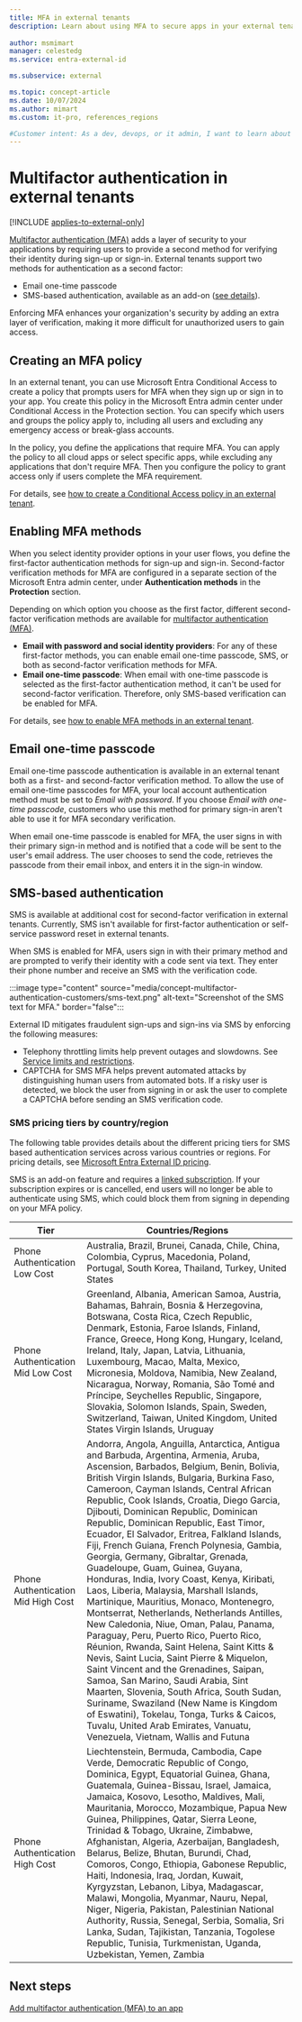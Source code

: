 ```yaml
---
title: MFA in external tenants
description: Learn about using MFA to secure apps in your external tenant and enabling email one-time passcodes (EOTP) or SMS as a second verification method for sign-up and sign-in.
 
author: msmimart
manager: celestedg
ms.service: entra-external-id

ms.subservice: external

ms.topic: concept-article
ms.date: 10/07/2024
ms.author: mimart
ms.custom: it-pro, references_regions

#Customer intent: As a dev, devops, or it admin, I want to learn about ways to secure apps in my external tenant by adding multifactor authentication and enabling SMS and email one-time passcodes.
---
```


# Multifactor authentication in external tenants

[!INCLUDE [applies-to-external-only](../includes/applies-to-external-only.md)]

[Multifactor authentication (MFA)](~/identity/authentication/concept-mfa-howitworks.md) adds a layer of security to your applications by requiring users to provide a second method for verifying their identity during sign-up or sign-in. External tenants support two methods for authentication as a second factor:

- Email one-time passcode
- SMS-based authentication, available as an add-on ([see details](#sms-based-authentication)).

Enforcing MFA enhances your organization's security by adding an extra layer of verification, making it more difficult for unauthorized users to gain access.

## Creating an MFA policy

In an external tenant, you can use Microsoft Entra Conditional Access to create a policy that prompts users for MFA when they sign up or sign in to your app. You create this policy in the Microsoft Entra admin center under Conditional Access in the Protection section. You can specify which users and groups the policy apply to, including all users and excluding any emergency access or break-glass accounts.

In the policy, you define the applications that require MFA. You can apply the policy to all cloud apps or select specific apps, while excluding any applications that don't require MFA. Then you configure the policy to grant access only if users complete the MFA requirement.

For details, see [how to create a Conditional Access policy in an external tenant](how-to-multifactor-authentication-customers.md#create-a-conditional-access-policy).

## Enabling MFA methods

When you select identity provider options in your user flows, you define the first-factor authentication methods for sign-up and sign-in. Second-factor verification methods for MFA are configured in a separate section of the Microsoft Entra admin center, under **Authentication methods** in the **Protection** section.

Depending on which option you choose as the first factor, different second-factor verification methods are available for [multifactor authentication (MFA)](how-to-multifactor-authentication-customers.md).

- **Email with password and social identity providers**: For any of these first-factor methods, you can enable email one-time passcode, SMS, or both as second-factor verification methods for MFA.
- **Email one-time passcode**: When email with one-time passcode is selected as the first-factor authentication method, it can't be used for second-factor verification. Therefore, only SMS-based verification can be enabled for MFA.

For details, see [how to enable MFA methods in an external tenant](how-to-multifactor-authentication-customers.md#enable-email-one-time-passcode-as-an-mfa-method).

## Email one-time passcode

Email one-time passcode authentication is available in an external tenant both as a first- and second-factor verification method. To allow the use of email one-time passcodes for MFA, your local account authentication method must be set to *Email with password*. If you choose *Email with one-time passcode*, customers who use this method for primary sign-in aren't able to use it for MFA secondary verification.

When email one-time passcode is enabled for MFA, the user signs in with their primary sign-in method and is notified that a code will be sent to the user's email address. The user chooses to send the code, retrieves the passcode from their email inbox, and enters it in the sign-in window.

## SMS-based authentication

SMS is available at additional cost for second-factor verification in external tenants. Currently, SMS isn't available for first-factor authentication or self-service password reset in external tenants.

When SMS is enabled for MFA, users sign in with their primary method and are prompted to verify their identity with a code sent via text. They enter their phone number and receive an SMS with the verification code.

   :::image type="content" source="media/concept-multifactor-authentication-customers/sms-text.png" alt-text="Screenshot of the SMS text for MFA." border="false":::

External ID mitigates fraudulent sign-ups and sign-ins via SMS by enforcing the following measures:

- Telephony throttling limits help prevent outages and slowdowns. See [Service limits and restrictions](reference-service-limits.md).
- CAPTCHA for SMS MFA helps prevent automated attacks by distinguishing human users from automated bots. If a risky user is detected, we block the user from signing in or ask the user to complete a CAPTCHA before sending an SMS verification code.

### SMS pricing tiers by country/region

The following table provides details about the different pricing tiers for SMS based authentication services across various countries or regions. For pricing details, see [Microsoft Entra External ID pricing](https://aka.ms/ExternalIDPricing).

SMS is an add-on feature and requires a [linked subscription](../external-identities-pricing.md#link-an-external-tenant-to-a-subscription). If your subscription expires or is cancelled, end users will no longer be able to authenticate using SMS, which could block them from signing in depending on your MFA policy.

|Tier                               |Countries/Regions  |
|-----------------------------------|-------------------|
|Phone Authentication Low Cost      |Australia, Brazil, Brunei, Canada, Chile, China, Colombia, Cyprus, Macedonia, Poland, Portugal, South Korea, Thailand, Turkey, United States         |
|Phone Authentication Mid Low Cost  |Greenland, Albania, American Samoa, Austria, Bahamas, Bahrain, Bosnia & Herzegovina, Botswana, Costa Rica, Czech Republic, Denmark, Estonia, Faroe Islands, Finland, France, Greece, Hong Kong, Hungary, Iceland, Ireland, Italy, Japan, Latvia, Lithuania, Luxembourg, Macao, Malta, Mexico, Micronesia, Moldova, Namibia, New Zealand, Nicaragua, Norway, Romania, São Tomé and Príncipe, Seychelles Republic, Singapore, Slovakia, Solomon Islands, Spain, Sweden, Switzerland, Taiwan, United Kingdom, United States Virgin Islands, Uruguay         |
|Phone Authentication Mid High Cost |Andorra, Angola, Anguilla, Antarctica, Antigua and Barbuda, Argentina, Armenia, Aruba, Ascension, Barbados, Belgium, Benin, Bolivia, British Virgin Islands, Bulgaria, Burkina Faso, Cameroon, Cayman Islands, Central African Republic, Cook Islands, Croatia, Diego Garcia, Djibouti, Dominican Republic, Dominican Republic, Dominican Republic, East Timor, Ecuador, El Salvador, Eritrea, Falkland Islands, Fiji, French Guiana, French Polynesia, Gambia, Georgia, Germany, Gibraltar, Grenada, Guadeloupe, Guam, Guinea, Guyana, Honduras, India, Ivory Coast, Kenya, Kiribati, Laos, Liberia, Malaysia, Marshall Islands, Martinique, Mauritius, Monaco, Montenegro, Montserrat, Netherlands, Netherlands Antilles, New Caledonia, Niue, Oman, Palau, Panama, Paraguay, Peru, Puerto Rico, Puerto Rico, Réunion, Rwanda, Saint Helena, Saint Kitts & Nevis, Saint Lucia, Saint Pierre & Miquelon, Saint Vincent and the Grenadines, Saipan, Samoa, San Marino, Saudi Arabia, Sint Maarten, Slovenia, South Africa, South Sudan, Suriname, Swaziland (New Name is Kingdom of Eswatini), Tokelau, Tonga, Turks & Caicos, Tuvalu, United Arab Emirates, Vanuatu, Venezuela, Vietnam, Wallis and Futuna         |
|Phone Authentication High Cost     |Liechtenstein, Bermuda, Cambodia, Cape Verde, Democratic Republic of Congo, Dominica, Egypt, Equatorial Guinea, Ghana, Guatemala, Guinea-Bissau, Israel, Jamaica, Jamaica, Kosovo, Lesotho, Maldives, Mali, Mauritania, Morocco, Mozambique, Papua New Guinea, Philippines, Qatar, Sierra Leone, Trinidad & Tobago, Ukraine, Zimbabwe, Afghanistan, Algeria, Azerbaijan, Bangladesh, Belarus, Belize, Bhutan, Burundi, Chad, Comoros, Congo, Ethiopia, Gabonese Republic, Haiti, Indonesia, Iraq, Jordan, Kuwait, Kyrgyzstan, Lebanon, Libya, Madagascar, Malawi, Mongolia, Myanmar, Nauru, Nepal, Niger, Nigeria, Pakistan, Palestinian National Authority, Russia, Senegal, Serbia, Somalia, Sri Lanka, Sudan, Tajikistan, Tanzania, Togolese Republic, Tunisia, Turkmenistan, Uganda, Uzbekistan, Yemen, Zambia         |

## Next steps

[Add multifactor authentication (MFA) to an app](how-to-multifactor-authentication-customers.md)

